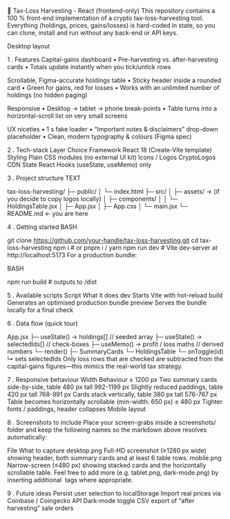 🧮 Tax-Loss Harvesting - React (frontend-only)
This repository contains a 100 % front-end implementation of a crypto tax-loss-harvesting tool.
Everything (holdings, prices, gains/losses) is hard-coded in state, so you can clone, install and run without any back-end or API keys.

Desktop layout

1 . Features
Capital-gains dashboard
• Pre-harvesting vs. after-harvesting cards
• Totals update instantly when you tick/untick rows

Scrollable, Figma-accurate holdings table
• Sticky header inside a rounded card
• Green for gains, red for losses
• Works with an unlimited number of holdings (no hidden paging)

Responsive
• Desktop → tablet → phone break-points
• Table turns into a horizontal-scroll list on very small screens

UX niceties
• 1 s fake loader
• “Important notes & disclaimers” drop-down placeholder
• Clean, modern typography & colours (Figma spec)

2 . Tech-stack
Layer	Choice
Framework	React 18 (Create-Vite template)
Styling	Plain CSS modules (no external UI kit)
Icons / Logos	CryptoLogos CDN
State	React Hooks (useState, useMemo) only

3 . Project structure
TEXT

tax-loss-harvesting/
├─ public/
│  └─ index.html
├─ src/
│  ├─ assets/           → (if you decide to copy logos locally)
│  ├─ components/
│  │  └─ HoldingsTable.jsx
│  ├─ App.jsx
│  ├─ App.css
│  └─ main.jsx
└─ README.md            ← you are here

4 . Getting started
BASH

git clone https://github.com/your-handle/tax-loss-harvesting.git
cd tax-loss-harvesting
npm i           # or pnpm i / yarn
npm run dev     # Vite dev-server at http://localhost:5173
For a production bundle:

BASH

npm run build   # outputs to /dist

5 . Available scripts
Script	What it does
dev	Starts Vite with hot-reload
build	Generates an optimised production bundle
preview	Serves the bundle locally for a final check


6 . Data flow (quick tour)

App.jsx
├─ useState()   → holdings[]           // seeded array
├─ useState()   → selectedIds[]        // check-boxes
├─ useMemo()    → profit / loss maths  // derived numbers
└─ render()
     ├─ SummaryCards
     └─ HoldingsTable
         └─ onToggle(id)  ↳ sets selectedIds
Only loss rows that are checked are subtracted from the capital-gains figures—this mimics the real-world tax strategy.

7 . Responsive behaviour
Width	Behaviour
≥ 1200 px	Two summary cards side-by-side, table 480 px tall
992-1199 px	Slightly reduced paddings, table 420 px tall
768-991 px	Cards stack vertically, table 380 px tall
576-767 px	Table becomes horizontally scrollable (min-width: 650 px)
≤ 480 px	Tighter fonts / paddings, header collapses
Mobile layout

8 . Screenshots to include
Place your screen-grabs inside a screenshots/ folder and keep the following names so the markdown above resolves automatically:

File	What to capture
desktop.png	Full-HD screenshot (≥1280 px wide) showing header, both summary cards and at least 6 table rows.
mobile.png	Narrow-screen (≤480 px) showing stacked cards and the horizontally scrollable table.
Feel free to add more (e.g. tablet.png, dark-mode.png) by inserting additional <img> tags where appropriate.

9 . Future ideas
Persist user selection to localStorage
Import real prices via Coinbase / Coingecko API
Dark-mode toggle
CSV export of “after harvesting” sale orders

